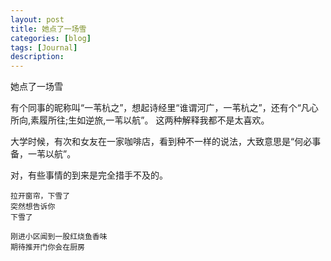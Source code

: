 ```yaml
---
layout: post
title: 她点了一场雪
categories: [blog]
tags: [Journal]
description: 
---
```


她点了一场雪



有个同事的昵称叫“一苇杭之”，想起诗经里“谁谓河广，一苇杭之”，还有个“凡心所向,素履所往;生如逆旅,一苇以航”。
这两种解释我都不是太喜欢。

大学时候，有次和女友在一家咖啡店，看到种不一样的说法，大致意思是“何必事备，一苇以航”。

对，有些事情的到来是完全措手不及的。





```
拉开窗帘，下雪了
突然想告诉你
下雪了
```



```
刚进小区闻到一股红烧鱼香味
期待推开门你会在厨房
```

